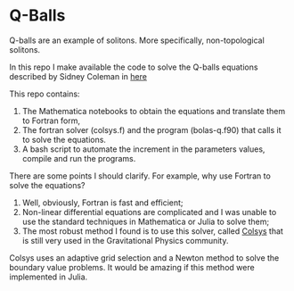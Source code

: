 # Q-Balls

Q-balls are an example of solitons. More specifically, non-topological solitons.

In this repo I make available the code to solve the Q-balls equations described by Sidney Coleman in [here](https://inspirehep.net/literature/214529)

This repo contains:
1. The Mathematica notebooks to obtain the equations and translate them to Fortran form,
2. The fortran solver (colsys.f) and the program (bolas-q.f90) that calls it to solve the equations.
3. A bash script to automate the increment in the parameters values, compile and run the programs.

There are some points I should clarify. For example, why use Fortran to solve the equations?
1. Well, obviously, Fortran is fast and efficient;
2. Non-linear differential equations are complicated and I was unable to use the standard techniques in Mathematica or Julia to solve them;
3. The most robust method I found is to use this solver, called [Colsys](https://dl.acm.org/doi/10.1145/355945.355951) that is still very used in the Gravitational Physics community.

Colsys uses an adaptive grid selection and a Newton method to solve the boundary value problems. It would be amazing if this method were implemented in Julia.
